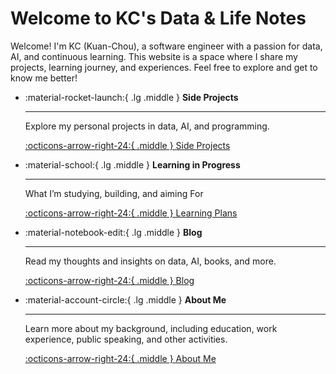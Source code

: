 # Welcome to KC's Data & Life Notes

Welcome! I'm KC (Kuan-Chou), a software engineer with a passion for data, AI, and continuous learning. This website is a space where I share my projects, learning journey, and experiences. Feel free to explore and get to know me better!

<div class="grid cards" markdown>

-   :material-rocket-launch:{ .lg .middle } __Side Projects__

    ---

    Explore my personal projects in data, AI, and programming.

    [:octicons-arrow-right-24:{ .middle } Side Projects](./side-projects/index.md)

-   :material-school:{ .lg .middle } __Learning in Progress__

    ---

    What I’m studying, building, and aiming For

    [:octicons-arrow-right-24:{ .middle } Learning Plans](./learning-in-progress/index.md)

-   :material-notebook-edit:{ .lg .middle } __Blog__

    ---

    Read my thoughts and insights on data, AI, books, and more.

    [:octicons-arrow-right-24:{ .middle } Blog](./blog/index.md)

-   :material-account-circle:{ .lg .middle } __About Me__

    ---

    Learn more about my background, including education, work experience, public speaking, and other activities.

    [:octicons-arrow-right-24:{ .middle } About Me](./about-me/index.md)
